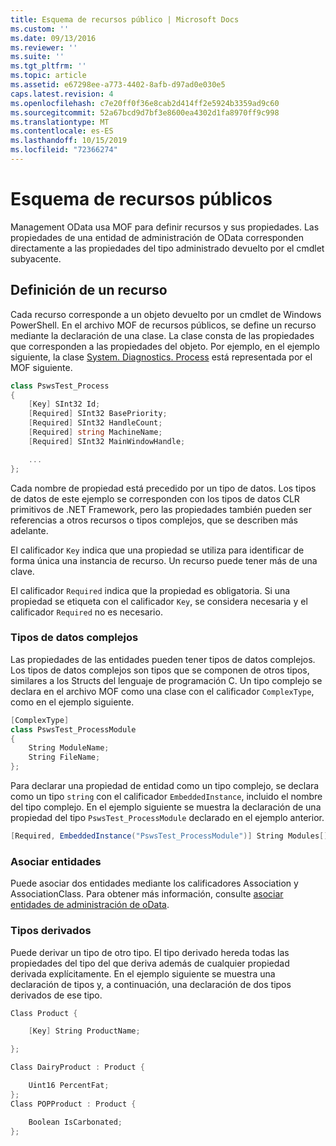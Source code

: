 ```yaml
---
title: Esquema de recursos público | Microsoft Docs
ms.custom: ''
ms.date: 09/13/2016
ms.reviewer: ''
ms.suite: ''
ms.tgt_pltfrm: ''
ms.topic: article
ms.assetid: e67298ee-a773-4402-8afb-d97ad0e030e5
caps.latest.revision: 4
ms.openlocfilehash: c7e20ff0f36e8cab2d414ff2e5924b3359ad9c60
ms.sourcegitcommit: 52a67bcd9d7bf3e8600ea4302d1fa8970ff9c998
ms.translationtype: MT
ms.contentlocale: es-ES
ms.lasthandoff: 10/15/2019
ms.locfileid: "72366274"
---
```

# <a name="public-resource-schema"></a>Esquema de recursos públicos

Management OData usa MOF para definir recursos y sus propiedades. Las propiedades de una entidad de administración de OData corresponden directamente a las propiedades del tipo administrado devuelto por el cmdlet subyacente.

## <a name="defining-a-resource"></a>Definición de un recurso

Cada recurso corresponde a un objeto devuelto por un cmdlet de Windows PowerShell. En el archivo MOF de recursos públicos, se define un recurso mediante la declaración de una clase. La clase consta de las propiedades que corresponden a las propiedades del objeto. Por ejemplo, en el ejemplo siguiente, la clase [System. Diagnostics. Process](/dotnet/api/System.Diagnostics.Process) está representada por el MOF siguiente.

```csharp
class PswsTest_Process
{
    [Key] SInt32 Id;
    [Required] SInt32 BasePriority;
    [Required] SInt32 HandleCount;
    [Required] string MachineName;
    [Required] SInt32 MainWindowHandle;

    ...
};
```

Cada nombre de propiedad está precedido por un tipo de datos. Los tipos de datos de este ejemplo se corresponden con los tipos de datos CLR primitivos de .NET Framework, pero las propiedades también pueden ser referencias a otros recursos o tipos complejos, que se describen más adelante.

El calificador `Key` indica que una propiedad se utiliza para identificar de forma única una instancia de recurso. Un recurso puede tener más de una clave.

El calificador `Required` indica que la propiedad es obligatoria. Si una propiedad se etiqueta con el calificador `Key`, se considera necesaria y el calificador `Required` no es necesario.

### <a name="complex-data-types"></a>Tipos de datos complejos

Las propiedades de las entidades pueden tener tipos de datos complejos. Los tipos de datos complejos son tipos que se componen de otros tipos, similares a los Structs del lenguaje de programación C. Un tipo complejo se declara en el archivo MOF como una clase con el calificador `ComplexType`, como en el ejemplo siguiente.

```csharp
[ComplexType]
class PswsTest_ProcessModule
{
    String ModuleName;
    String FileName;
};
```

Para declarar una propiedad de entidad como un tipo complejo, se declara como un tipo `string` con el calificador `EmbeddedInstance`, incluido el nombre del tipo complejo. En el ejemplo siguiente se muestra la declaración de una propiedad del tipo `PswsTest_ProcessModule` declarado en el ejemplo anterior.

```csharp
[Required, EmbeddedInstance("PswsTest_ProcessModule")] String Modules[];
```

### <a name="associating-entities"></a>Asociar entidades

Puede asociar dos entidades mediante los calificadores Association y AssociationClass. Para obtener más información, consulte [asociar entidades de administración de oData](./associating-management-odata-entities.md).

### <a name="derived-types"></a>Tipos derivados

Puede derivar un tipo de otro tipo. El tipo derivado hereda todas las propiedades del tipo del que deriva además de cualquier propiedad derivada explícitamente. En el ejemplo siguiente se muestra una declaración de tipos y, a continuación, una declaración de dos tipos derivados de ese tipo.

```csharp
Class Product {

    [Key] String ProductName;

};

Class DairyProduct : Product {

    Uint16 PercentFat;
};
Class POPProduct : Product {

    Boolean IsCarbonated;
};
```